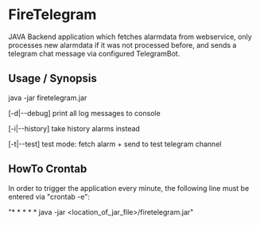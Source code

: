 # FireTelegram

JAVA Backend application which fetches alarmdata from webservice, only processes new alarmdata if it was not processed before, and sends a telegram chat message via configured TelegramBot.


## Usage / Synopsis
java -jar firetelegram.jar

  [-d|--debug]    print all log messages to console
  
  [-i|--history]  take history alarms instead
  
  [-t|--test]     test mode: fetch alarm + send to test telegram channel
  

## HowTo Crontab
In order to trigger the application every minute, the following line must be entered via "crontab -e":

"* * * * * java -jar <location_of_jar_file>/firetelegram.jar"
